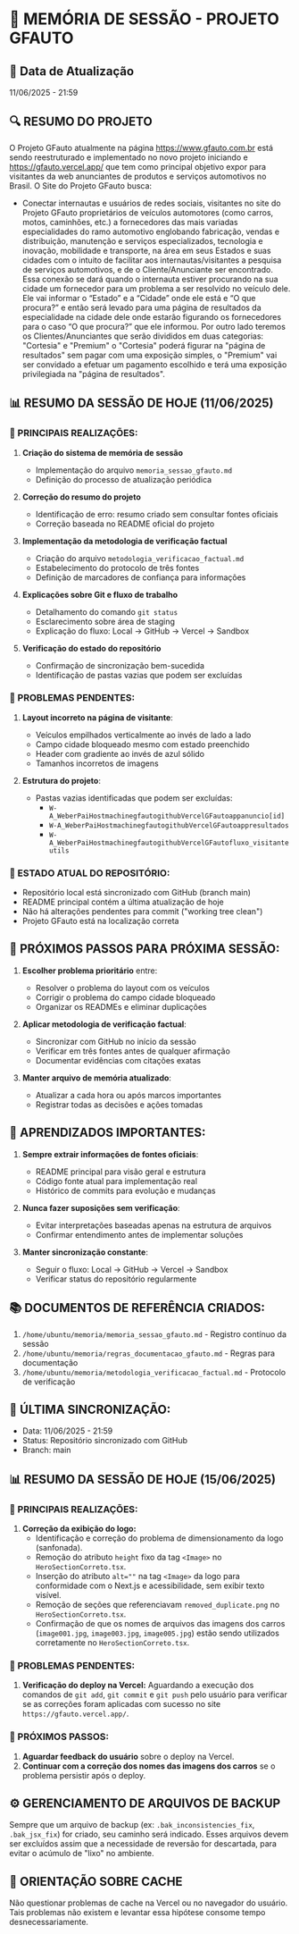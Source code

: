 # 📝 MEMÓRIA DE SESSÃO - PROJETO GFAUTO

## 📅 Data de Atualização
11/06/2025 - 21:59

## 🔍 RESUMO DO PROJETO
O Projeto GFauto atualmente na página https://www.gfauto.com.br está sendo reestruturado e implementado no novo projeto iniciando e https://gfauto.vercel.app/ que tem como principal objetivo expor para visitantes da web anunciantes de produtos e serviços automotivos no Brasil.
O Site do Projeto GFauto busca:
- Conectar internautas e usuários de redes sociais, visitantes no site do Projeto GFauto proprietários de veículos automotores (como carros, motos, caminhões, etc.) a fornecedores das mais variadas especialidades do ramo automotivo englobando fabricação, vendas e distribuição, manutenção e serviços especializados, tecnologia e inovação, mobilidade e transporte, na área  em seus Estados e suas cidades com o intuito de facilitar aos internautas/visitantes a pesquisa de serviços automotivos, e de o Cliente/Anunciante ser encontrado. 
Essa conexão se dará quando o internauta estiver procurando na sua cidade um fornecedor para um problema a ser resolvido no veículo dele. Ele vai informar o “Estado” e a “Cidade” onde ele está e “O que procura?” e então será levado para uma página de resultados da especialidade na cidade dele onde estarão figurando os fornecedores para o caso “O que procura?” que ele informou. Por outro lado teremos os Clientes/Anunciantes que serão divididos em duas categorias: "Cortesia" e "Premium" o "Cortesia" poderá figurar na "página de resultados" sem pagar com uma exposição simples, o "Premium" vai ser convidado a efetuar um pagamento escolhido e terá uma exposição privilegiada na "página de resultados".



## 📊 RESUMO DA SESSÃO DE HOJE (11/06/2025)

### 🎯 PRINCIPAIS REALIZAÇÕES:
1. **Criação do sistema de memória de sessão**
   - Implementação do arquivo `memoria_sessao_gfauto.md`
   - Definição do processo de atualização periódica

2. **Correção do resumo do projeto**
   - Identificação de erro: resumo criado sem consultar fontes oficiais
   - Correção baseada no README oficial do projeto

3. **Implementação da metodologia de verificação factual**
   - Criação do arquivo `metodologia_verificacao_factual.md`
   - Estabelecimento do protocolo de três fontes
   - Definição de marcadores de confiança para informações

4. **Explicações sobre Git e fluxo de trabalho**
   - Detalhamento do comando `git status`
   - Esclarecimento sobre área de staging
   - Explicação do fluxo: Local → GitHub → Vercel → Sandbox

5. **Verificação do estado do repositório**
   - Confirmação de sincronização bem-sucedida
   - Identificação de pastas vazias que podem ser excluídas

### 🚨 PROBLEMAS PENDENTES:
1. **Layout incorreto na página de visitante**:
   - Veículos empilhados verticalmente ao invés de lado a lado
   - Campo cidade bloqueado mesmo com estado preenchido
   - Header com gradiente ao invés de azul sólido
   - Tamanhos incorretos de imagens

2. **Estrutura do projeto**:
   - Pastas vazias identificadas que podem ser excluídas:
     - `W-A_WeberPaiHostmachinegfautogithubVercelGFautoappanuncio[id]`
     - `W-A_WeberPaiHostmachinegfautogithubVercelGFautoappresultados`
     - `W-A_WeberPaiHostmachinegfautogithubVercelGFautofluxo_visitanteutils`

### 📁 ESTADO ATUAL DO REPOSITÓRIO:
- Repositório local está sincronizado com GitHub (branch main)
- README principal contém a última atualização de hoje
- Não há alterações pendentes para commit ("working tree clean")
- Projeto GFauto está na localização correta

## 🚀 PRÓXIMOS PASSOS PARA PRÓXIMA SESSÃO:
1. **Escolher problema prioritário** entre:
   - Resolver o problema do layout com os veículos
   - Corrigir o problema do campo cidade bloqueado
   - Organizar os READMEs e eliminar duplicações

2. **Aplicar metodologia de verificação factual**:
   - Sincronizar com GitHub no início da sessão
   - Verificar em três fontes antes de qualquer afirmação
   - Documentar evidências com citações exatas

3. **Manter arquivo de memória atualizado**:
   - Atualizar a cada hora ou após marcos importantes
   - Registrar todas as decisões e ações tomadas

## 📝 APRENDIZADOS IMPORTANTES:
1. **Sempre extrair informações de fontes oficiais**:
   - README principal para visão geral e estrutura
   - Código fonte atual para implementação real
   - Histórico de commits para evolução e mudanças

2. **Nunca fazer suposições sem verificação**:
   - Evitar interpretações baseadas apenas na estrutura de arquivos
   - Confirmar entendimento antes de implementar soluções

3. **Manter sincronização constante**:
   - Seguir o fluxo: Local → GitHub → Vercel → Sandbox
   - Verificar status do repositório regularmente

## 📚 DOCUMENTOS DE REFERÊNCIA CRIADOS:
1. `/home/ubuntu/memoria/memoria_sessao_gfauto.md` - Registro contínuo da sessão
2. `/home/ubuntu/memoria/regras_documentacao_gfauto.md` - Regras para documentação
3. `/home/ubuntu/memoria/metodologia_verificacao_factual.md` - Protocolo de verificação

## 🔄 ÚLTIMA SINCRONIZAÇÃO:
- Data: 11/06/2025 - 21:59
- Status: Repositório sincronizado com GitHub
- Branch: main



## 📊 RESUMO DA SESSÃO DE HOJE (15/06/2025)

### 🎯 PRINCIPAIS REALIZAÇÕES:
1. **Correção da exibição do logo:**
   - Identificação e correção do problema de dimensionamento da logo (sanfonada).
   - Remoção do atributo `height` fixo da tag `<Image>` no `HeroSectionCorreto.tsx`.
   - Inserção do atributo `alt=""` na tag `<Image>` da logo para conformidade com o Next.js e acessibilidade, sem exibir texto visível.
   - Remoção de seções que referenciavam `removed_duplicate.png` no `HeroSectionCorreto.tsx`.
   - Confirmação de que os nomes de arquivos das imagens dos carros (`image001.jpg`, `image003.jpg`, `image005.jpg`) estão sendo utilizados corretamente no `HeroSectionCorreto.tsx`.

### 🚨 PROBLEMAS PENDENTES:
1. **Verificação do deploy na Vercel:** Aguardando a execução dos comandos de `git add`, `git commit` e `git push` pelo usuário para verificar se as correções foram aplicadas com sucesso no site `https://gfauto.vercel.app/`.

### 🚀 PRÓXIMOS PASSOS:
1. **Aguardar feedback do usuário** sobre o deploy na Vercel.
2. **Continuar com a correção dos nomes das imagens dos carros** se o problema persistir após o deploy.






## ⚙️ GERENCIAMENTO DE ARQUIVOS DE BACKUP
Sempre que um arquivo de backup (ex: `.bak_inconsistencies_fix`, `.bak_jsx_fix`) for criado, seu caminho será indicado. Esses arquivos devem ser excluídos assim que a necessidade de reversão for descartada, para evitar o acúmulo de "lixo" no ambiente.

## 🚫 ORIENTAÇÃO SOBRE CACHE
Não questionar problemas de cache na Vercel ou no navegador do usuário. Tais problemas não existem e levantar essa hipótese consome tempo desnecessariamente.


